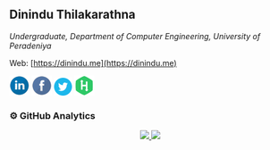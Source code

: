 ## Dinindu Thilakarathna
_Undergraduate, Department of Computer Engineering, University of Peradeniya_

Web: [https://dinindu.me](https://dinindu.me)

[![Linkedin](https://github.com/dininduwm/dininduwm.github.io/raw/main/assets/img/SocialMedia/linkedin-128.png)](https://www.linkedin.com/in/dinindu-thilakarathna/)
[![Facebook](https://github.com/dininduwm/dininduwm.github.io/raw/main/assets/img/SocialMedia/facebook-128.png)](https://www.facebook.com/dinidu.udana.9)
[![Twitter](https://github.com/dininduwm/dininduwm.github.io/raw/main/assets/img/SocialMedia/twitter-128.png)](https://twitter.com/diniduwm)
[![Hackerrank](https://github.com/dininduwm/dininduwm.github.io/raw/main/assets/img/SocialMedia/hackerrank-128.png)](https://www.hackerrank.com/dtdinidu7)

### ⚙️ GitHub Analytics

<p align="center">
<a href="https://github.com/dininduwm">
  <img height="180em" src="https://github-readme-stats-eight-theta.vercel.app/api?username=dininduwm&show_icons=true&theme=algolia&include_all_commits=true&count_private=true"/>
  <img height="180em" src="https://github-readme-stats-eight-theta.vercel.app/api/top-langs/?username=dininduwm&layout=compact&langs_count=8&theme=algolia"/>
</a>
</p>

<!--
**dininduwm/dininduwm** is a ✨ _special_ ✨ repository because its `README.md` (this file) appears on your GitHub profile.

Here are some ideas to get you started:

- 🔭 I’m currently working on ...
- 🌱 I’m currently learning ...
- 👯 I’m looking to collaborate on ...
- 🤔 I’m looking for help with ...
- 💬 Ask me about ...
- 📫 How to reach me: ...
- 😄 Pronouns: ...
- ⚡ Fun fact: ...
-->
